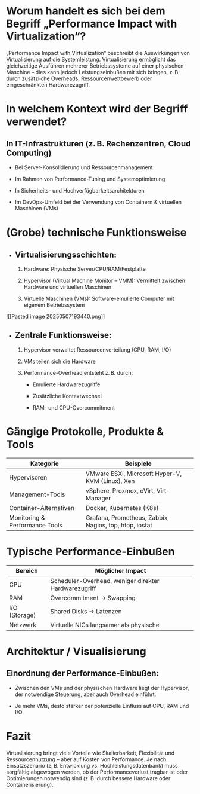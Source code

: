 # Worum handelt es sich bei dem Begriff „Performance Impact with Virtualization“?

„Performance Impact with Virtualization“ beschreibt die Auswirkungen von Virtualisierung auf die Systemleistung. Virtualisierung ermöglicht das gleichzeitige Ausführen mehrerer Betriebssysteme auf einer physischen Maschine – dies kann jedoch Leistungseinbußen mit sich bringen, z. B. durch zusätzliche Overheads, Ressourcenwettbewerb oder eingeschränkten Hardwarezugriff.

# In welchem Kontext wird der Begriff verwendet?
## In IT-Infrastrukturen (z. B. Rechenzentren, Cloud Computing)

- Bei Server-Konsolidierung und Ressourcenmanagement

- Im Rahmen von Performance-Tuning und Systemoptimierung

- In Sicherheits- und Hochverfügbarkeitsarchitekturen

- Im DevOps-Umfeld bei der Verwendung von Containern & virtuellen Maschinen (VMs)

# (Grobe) technische Funktionsweise

- ## Virtualisierungsschichten:

	1. Hardware: Physische Server/CPU/RAM/Festplatte

	2. Hypervisor (Virtual Machine Monitor – VMM): Vermittelt zwischen Hardware und virtuellen Maschinen

	3. Virtuelle Maschinen (VMs): Software-emulierte Computer mit eigenem Betriebssystem

![[Pasted image 20250507193440.png]]

- ## Zentrale Funktionsweise:

	1. Hypervisor verwaltet Ressourcenverteilung (CPU, RAM, I/O)

	2. VMs teilen sich die Hardware

	3. Performance-Overhead entsteht z. B. durch:

		- Emulierte Hardwarezugriffe

		- Zusätzliche Kontextwechsel

		- RAM- und CPU-Overcommitment

# Gängige Protokolle, Produkte & Tools

<table>
  <thead>
    <tr>
      <th>Kategorie</th>
      <th>Beispiele</th>
    </tr>
  </thead>
  <tbody>
    <tr>
      <td>Hypervisoren</td>
      <td>VMware ESXi, Microsoft Hyper-V, KVM (Linux), Xen</td>
    </tr>
    <tr>
      <td>Management-Tools</td>
      <td>vSphere, Proxmox, oVirt, Virt-Manager</td>
    </tr>
    <tr>
      <td>Container-Alternativen</td>
      <td>Docker, Kubernetes (K8s)</td>
    </tr>
    <tr>
      <td>Monitoring & Performance Tools</td>
      <td>Grafana, Prometheus, Zabbix, Nagios, top, htop, iostat</td>
    </tr>
  </tbody>
</table>

# Typische Performance-Einbußen

<table>
  <thead>
    <tr>
      <th>Bereich</th>
      <th>Möglicher Impact</th>
    </tr>
  </thead>
  <tbody>
    <tr>
      <td>CPU</td>
      <td>Scheduler-Overhead, weniger direkter Hardwarezugriff</td>
    </tr>
    <tr>
      <td>RAM</td>
      <td>Overcommitment → Swapping</td>
    </tr>
    <tr>
      <td>I/O (Storage)</td>
      <td>Shared Disks → Latenzen</td>
    </tr>
    <tr>
      <td>Netzwerk</td>
      <td>Virtuelle NICs langsamer als physische</td>
    </tr>
  </tbody>
</table>

# Architektur / Visualisierung

## Einordnung der Performance-Einbußen:

- Zwischen den VMs und der physischen Hardware liegt der Hypervisor, der notwendige Steuerung, aber auch Overhead einführt.

- Je mehr VMs, desto stärker der potenzielle Einfluss auf CPU, RAM und I/O.
# Fazit
Virtualisierung bringt viele Vorteile wie Skalierbarkeit, Flexibilität und Ressourcennutzung – aber auf Kosten von Performance. Je nach Einsatzszenario (z. B. Entwicklung vs. Hochleistungsdatenbank) muss sorgfältig abgewogen werden, ob der Performanceverlust tragbar ist oder Optimierungen notwendig sind (z. B. durch bessere Hardware oder Containerisierung).